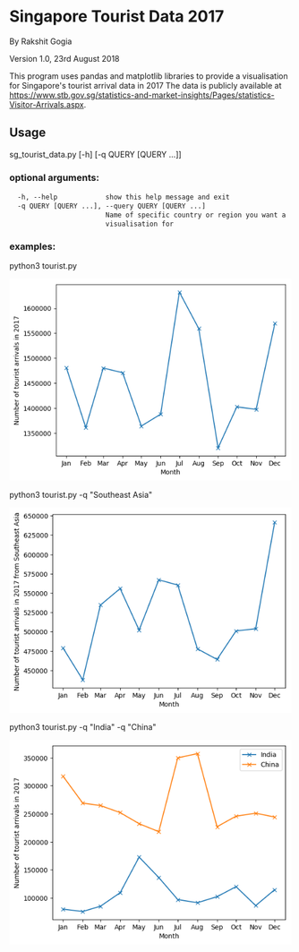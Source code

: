 # Singapore Tourist Data 2017
By Rakshit Gogia

Version 1.0, 23rd August 2018

This program uses pandas and matplotlib libraries to provide a visualisation for Singapore\'s tourist arrival data in 2017
The data is publicly available at https://www.stb.gov.sg/statistics-and-market-insights/Pages/statistics-Visitor-Arrivals.aspx.

## Usage

sg_tourist_data.py \[-h] \[-q QUERY \[QUERY ...]]

### optional arguments:
```
  -h, --help            show this help message and exit
  -q QUERY [QUERY ...], --query QUERY [QUERY ...]
                        Name of specific country or region you want a
                        visualisation for
```
### examples:
python3 tourist.py

![total](examples/total.png)

python3 tourist.py -q "Southeast Asia"

![total](examples/southeast_asia.png)

python3 tourist.py -q "India" -q "China"

![total](examples/india_china.png)